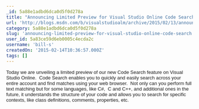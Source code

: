 ```yaml
---
_id: 5a88e1adbd6dca0d5f0d278a
title: "Announcing Limited Preview for Visual Studio Online Code Search"
url: 'http://blogs.msdn.com/b/visualstudioalm/archive/2015/02/13/announcing-limited-preview-for-visual-studio-online-code-search.aspx'
category: 5a88e1adbd6dca0d5f0d278a
slug: 'announcing-limited-preview-for-visual-studio-online-code-search'
user_id: 5a83ce59d6eb0005c4ecda2c
username: 'bill-s'
createdOn: '2015-02-14T10:36:57.000Z'
tags: []
---
```


<span style="font-family: arial,helvetica,sans-serif;font-size: small">Today we are unveiling a limited preview of our new Code Search feature on Visual Studio Online.  Code Search enables you to quickly and easily search across your entire account and find matches using your web browser.  Not only can you perform full text matching but for some languages, like C#,  C and C++, and additional ones in the future, it understands the structure of your code and allows you to search for specific contexts, like class definitions, comments, properties, etc.</span>
